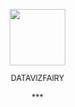 <p align="center">
  <img src="https://datavizfairy.co.uk/wp-content/uploads/2024/01/datavizfairy-Logo-GIF-v2.gif"  width="100" height="100">
  <br>


<p align="center"> DATAVIZFAIRY
  <br>
  <br>
***
